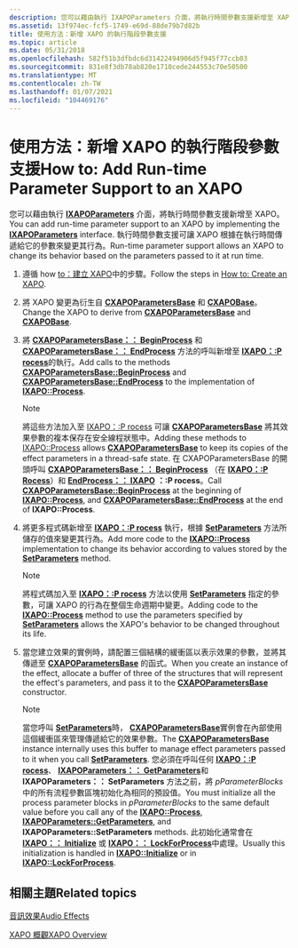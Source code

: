 ```yaml
---
description: 您可以藉由執行 IXAPOParameters 介面，將執行時間參數支援新增至 XAPO。 執行時間參數支援可讓 XAPO 根據在執行時間傳遞給它的參數來變更其行為。
ms.assetid: 13f974ec-fcf5-1749-e69d-88de79b7d82b
title: 使用方法：新增 XAPO 的執行階段參數支援
ms.topic: article
ms.date: 05/31/2018
ms.openlocfilehash: 582f51b3dfbdc6d31422494906d5f945f77ccb03
ms.sourcegitcommit: 831e8f3db78ab820e1710cede244553c70e50500
ms.translationtype: MT
ms.contentlocale: zh-TW
ms.lasthandoff: 01/07/2021
ms.locfileid: "104469176"
---
```

# <a name="how-to-add-run-time-parameter-support-to-an-xapo"></a><span data-ttu-id="28ce4-104">使用方法：新增 XAPO 的執行階段參數支援</span><span class="sxs-lookup"><span data-stu-id="28ce4-104">How to: Add Run-time Parameter Support to an XAPO</span></span>

<span data-ttu-id="28ce4-105">您可以藉由執行 [**IXAPOParameters**](/windows/desktop/api/XAPO/nn-xapo-ixapoparameters) 介面，將執行時間參數支援新增至 XAPO。</span><span class="sxs-lookup"><span data-stu-id="28ce4-105">You can add run-time parameter support to an XAPO by implementing the [**IXAPOParameters**](/windows/desktop/api/XAPO/nn-xapo-ixapoparameters) interface.</span></span> <span data-ttu-id="28ce4-106">執行時間參數支援可讓 XAPO 根據在執行時間傳遞給它的參數來變更其行為。</span><span class="sxs-lookup"><span data-stu-id="28ce4-106">Run-time parameter support allows an XAPO to change its behavior based on the parameters passed to it at run time.</span></span>

1.  <span data-ttu-id="28ce4-107">遵循 how [to：建立 XAPO](how-to--create-an-xapo.md)中的步驟。</span><span class="sxs-lookup"><span data-stu-id="28ce4-107">Follow the steps in [How to: Create an XAPO](how-to--create-an-xapo.md).</span></span>
2.  <span data-ttu-id="28ce4-108">將 XAPO 變更為衍生自 [**CXAPOParametersBase**](/windows/desktop/api/XAPOBase/nl-xapobase-cxapoparametersbase) 和 [**CXAPOBase**](/windows/desktop/api/XAPOBase/nl-xapobase-cxapobase)。</span><span class="sxs-lookup"><span data-stu-id="28ce4-108">Change the XAPO to derive from [**CXAPOParametersBase**](/windows/desktop/api/XAPOBase/nl-xapobase-cxapoparametersbase) and [**CXAPOBase**](/windows/desktop/api/XAPOBase/nl-xapobase-cxapobase).</span></span>
3.  <span data-ttu-id="28ce4-109">將 [**CXAPOParametersBase：： BeginProcess**](/windows/win32/api/xapobase/nf-xapobase-cxapoparametersbase-beginprocess) 和 [**CXAPOParametersBase：： EndProcess**](/windows/win32/api/xapobase/nf-xapobase-cxapoparametersbase-endprocess) 方法的呼叫新增至 [**IXAPO：:P rocess**](/windows/win32/api/xapo/nf-xapo-ixapo-process)的執行。</span><span class="sxs-lookup"><span data-stu-id="28ce4-109">Add calls to the methods [**CXAPOParametersBase::BeginProcess**](/windows/win32/api/xapobase/nf-xapobase-cxapoparametersbase-beginprocess) and [**CXAPOParametersBase::EndProcess**](/windows/win32/api/xapobase/nf-xapobase-cxapoparametersbase-endprocess) to the implementation of [**IXAPO::Process**](/windows/win32/api/xapo/nf-xapo-ixapo-process).</span></span>

    > [!Note]  
    > <span data-ttu-id="28ce4-110">將這些方法加入至 [IXAPO：:P rocess](how-to--build-a-basic-audio-processing-graph.md) 可讓 [**CXAPOParametersBase**](/windows/desktop/api/XAPOBase/nl-xapobase-cxapoparametersbase) 將其效果參數的複本保存在安全線程狀態中。</span><span class="sxs-lookup"><span data-stu-id="28ce4-110">Adding these methods to [IXAPO::Process](how-to--build-a-basic-audio-processing-graph.md) allows [**CXAPOParametersBase**](/windows/desktop/api/XAPOBase/nl-xapobase-cxapoparametersbase) to keep its copies of the effect parameters in a thread-safe state.</span></span> <span data-ttu-id="28ce4-111">在 CXAPOParametersBase 的開頭呼叫 [**CXAPOParametersBase：： BeginProcess**](/windows/win32/api/xapobase/nf-xapobase-cxapoparametersbase-beginprocess) （在 [**IXAPO：:P Rocess**](/windows/win32/api/xapo/nf-xapo-ixapo-process)）和 [**EndProcess：： IXAPO**](/windows/win32/api/xapobase/nf-xapobase-cxapoparametersbase-endprocess) **：:P rocess**。</span><span class="sxs-lookup"><span data-stu-id="28ce4-111">Call [**CXAPOParametersBase::BeginProcess**](/windows/win32/api/xapobase/nf-xapobase-cxapoparametersbase-beginprocess) at the beginning of [**IXAPO::Process**](/windows/win32/api/xapo/nf-xapo-ixapo-process), and [**CXAPOParametersBase::EndProcess**](/windows/win32/api/xapobase/nf-xapobase-cxapoparametersbase-endprocess) at the end of **IXAPO::Process**.</span></span>

     

4.  <span data-ttu-id="28ce4-112">將更多程式碼新增至 [**IXAPO：:P rocess**](/windows/win32/api/xapo/nf-xapo-ixapo-process) 執行，根據 [**SetParameters**](/windows/win32/api/xapo/nf-xapo-ixapoparameters-setparameters) 方法所儲存的值來變更其行為。</span><span class="sxs-lookup"><span data-stu-id="28ce4-112">Add more code to the [**IXAPO::Process**](/windows/win32/api/xapo/nf-xapo-ixapo-process) implementation to change its behavior according to values stored by the [**SetParameters**](/windows/win32/api/xapo/nf-xapo-ixapoparameters-setparameters) method.</span></span>

    > [!Note]  
    > <span data-ttu-id="28ce4-113">將程式碼加入至 [**IXAPO：:P rocess**](/windows/win32/api/xapo/nf-xapo-ixapo-process) 方法以使用 [**SetParameters**](/windows/win32/api/xapo/nf-xapo-ixapoparameters-setparameters) 指定的參數，可讓 XAPO 的行為在整個生命週期中變更。</span><span class="sxs-lookup"><span data-stu-id="28ce4-113">Adding code to the [**IXAPO::Process**](/windows/win32/api/xapo/nf-xapo-ixapo-process) method to use the parameters specified by [**SetParameters**](/windows/win32/api/xapo/nf-xapo-ixapoparameters-setparameters) allows the XAPO's behavior to be changed throughout its life.</span></span>

     

5.  <span data-ttu-id="28ce4-114">當您建立效果的實例時，請配置三個結構的緩衝區以表示效果的參數，並將其傳遞至 [**CXAPOParametersBase**](/windows/desktop/api/XAPOBase/nl-xapobase-cxapoparametersbase) 的函式。</span><span class="sxs-lookup"><span data-stu-id="28ce4-114">When you create an instance of the effect, allocate a buffer of three of the structures that will represent the effect's parameters, and pass it to the [**CXAPOParametersBase**](/windows/desktop/api/XAPOBase/nl-xapobase-cxapoparametersbase) constructor.</span></span>

    > [!Note]  
    > <span data-ttu-id="28ce4-115">當您呼叫 [**SetParameters**](/windows/win32/api/xapo/nf-xapo-ixapoparameters-setparameters)時， [**CXAPOParametersBase**](/windows/desktop/api/XAPOBase/nl-xapobase-cxapoparametersbase)實例會在內部使用這個緩衝區來管理傳遞給它的效果參數。</span><span class="sxs-lookup"><span data-stu-id="28ce4-115">The [**CXAPOParametersBase**](/windows/desktop/api/XAPOBase/nl-xapobase-cxapoparametersbase) instance internally uses this buffer to manage effect parameters passed to it when you call [**SetParameters**](/windows/win32/api/xapo/nf-xapo-ixapoparameters-setparameters).</span></span> <span data-ttu-id="28ce4-116">您必須在呼叫任何 [**IXAPO：:P rocess**](/windows/win32/api/xapo/nf-xapo-ixapo-process)、 [**IXAPOParameters：： GetParameters**](/windows/win32/api/xapo/nf-xapo-ixapoparameters-getparameters)和 **IXAPOParameters：： SetParameters** 方法之前，將 *pParameterBlocks* 中的所有流程參數區塊初始化為相同的預設值。</span><span class="sxs-lookup"><span data-stu-id="28ce4-116">You must initialize all the process parameter blocks in *pParameterBlocks* to the same default value before you call any of the [**IXAPO::Process**](/windows/win32/api/xapo/nf-xapo-ixapo-process), [**IXAPOParameters::GetParameters**](/windows/win32/api/xapo/nf-xapo-ixapoparameters-getparameters), and **IXAPOParameters::SetParameters** methods.</span></span> <span data-ttu-id="28ce4-117">此初始化通常會在 [**IXAPO：： Initialize**](/windows/win32/api/xapo/nf-xapo-ixapo-initialize) 或 [**IXAPO：： LockForProcess**](/windows/win32/api/xapo/nf-xapo-ixapo-lockforprocess)中處理。</span><span class="sxs-lookup"><span data-stu-id="28ce4-117">Usually this initialization is handled in [**IXAPO::Initialize**](/windows/win32/api/xapo/nf-xapo-ixapo-initialize) or in [**IXAPO::LockForProcess**](/windows/win32/api/xapo/nf-xapo-ixapo-lockforprocess).</span></span>

     

## <a name="related-topics"></a><span data-ttu-id="28ce4-118">相關主題</span><span class="sxs-lookup"><span data-stu-id="28ce4-118">Related topics</span></span>

<dl> <dt>

[<span data-ttu-id="28ce4-119">音訊效果</span><span class="sxs-lookup"><span data-stu-id="28ce4-119">Audio Effects</span></span>](audio-effects.md)
</dt> <dt>

[<span data-ttu-id="28ce4-120">XAPO 概觀</span><span class="sxs-lookup"><span data-stu-id="28ce4-120">XAPO Overview</span></span>](xapo-overview.md)
</dt> </dl>

 

 
